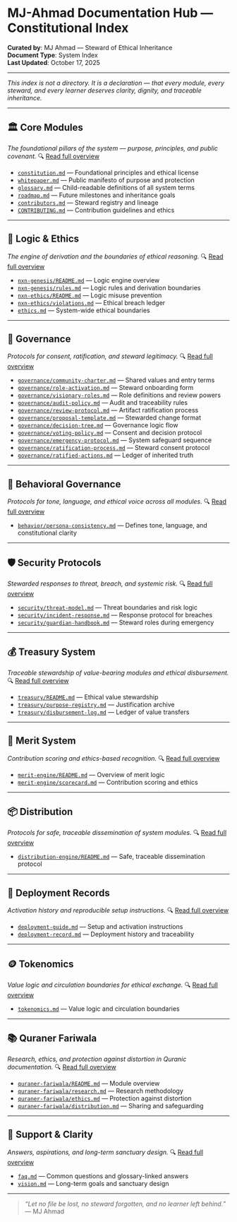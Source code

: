 # MJ-Ahmad Documentation Hub — Constitutional Index

**Curated by**: MJ Ahmad — Steward of Ethical Inheritance  
**Document Type**: System Index  
**Last Updated**: October 17, 2025

---

_This index is not a directory. It is a declaration — that every module, every steward, and every learner deserves clarity, dignity, and traceable inheritance._

---

## 🏛️ Core Modules  
_The foundational pillars of the system — purpose, principles, and public covenant._
🔍 [Read full overview](core-overview.md)

- [`constitution.md`](constitution.md) — Foundational principles and ethical license  
- [`whitepaper.md`](whitepaper.md) — Public manifesto of purpose and protection  
- [`glossary.md`](glossary.md) — Child-readable definitions of all system terms  
- [`roadmap.md`](roadmap.md) — Future milestones and inheritance goals  
- [`contributors.md`](contributors.md) — Steward registry and lineage  
- [`CONTRIBUTING.md`](CONTRIBUTING.md) — Contribution guidelines and ethics

---

## 🧠 Logic & Ethics  
_The engine of derivation and the boundaries of ethical reasoning._
🔍 [Read full overview](logic-ethics-overview.md)

- [`nxn-genesis/README.md`](nxn-genesis/README.md) — Logic engine overview  
- [`nxn-genesis/rules.md`](nxn-genesis/rules.md) — Logic rules and derivation boundaries  
- [`nxn-ethics/README.md`](nxn-ethics/README.md) — Logic misuse prevention  
- [`nxn-ethics/violations.md`](nxn-ethics/violations.md) — Ethical breach ledger  
- [`ethics.md`](ethics.md) — System-wide ethical boundaries

---

## 🧾 Governance  
_Protocols for consent, ratification, and steward legitimacy._
🔍 [Read full overview](governance-overview.md)

- [`governance/community-charter.md`](governance/community-charter.md) — Shared values and entry terms  
- [`governance/role-activation.md`](governance/role-activation.md) — Steward onboarding form  
- [`governance/visionary-roles.md`](governance/visionary-roles.md) — Role definitions and review powers  
- [`governance/audit-policy.md`](governance/audit-policy.md) — Audit and traceability rules  
- [`governance/review-protocol.md`](governance/review-protocol.md) — Artifact ratification process  
- [`governance/proposal-template.md`](governance/proposal-template.md) — Stewarded change format  
- [`governance/decision-tree.md`](governance/decision-tree.md) — Governance logic flow  
- [`governance/voting-policy.md`](governance/voting-policy.md) — Consent and decision protocol  
- [`governance/emergency-protocol.md`](governance/emergency-protocol.md) — System safeguard sequence  
- [`governance/ratification-process.md`](governance/ratification-process.md) — Steward consent protocol  
- [`governance/ratified-actions.md`](governance/ratified-actions.md) — Ledger of inherited truth

---

## 🧠 Behavioral Governance  
_Protocols for tone, language, and ethical voice across all modules._
🔍 [Read full overview](behavior-overview.md)

- [`behavior/persona-consistency.md`](behavior/persona-consistency.md) — Defines tone, language, and constitutional clarity

---

## 🛡️ Security Protocols  
_Stewarded responses to threat, breach, and systemic risk._
🔍 [Read full overview](security-overview.md)

- [`security/threat-model.md`](security/threat-model.md) — Threat boundaries and risk logic  
- [`security/incident-response.md`](security/incident-response.md) — Response protocol for breaches  
- [`security/guardian-handbook.md`](security/guardian-handbook.md) — Steward roles during emergency

---

## 💰 Treasury System  
_Traceable stewardship of value-bearing modules and ethical disbursement._
🔍 [Read full overview](treasury-overview.md)

- [`treasury/README.md`](treasury/README.md) — Ethical value stewardship  
- [`treasury/purpose-registry.md`](treasury/purpose-registry.md) — Justification archive  
- [`treasury/disbursement-log.md`](treasury/disbursement-log.md) — Ledger of value transfers

---

## 🧮 Merit System  
_Contribution scoring and ethics-based recognition._
🔍 [Read full overview](merit-overview.md)

- [`merit-engine/README.md`](merit-engine/README.md) — Overview of merit logic  
- [`merit-engine/scorecard.md`](merit-engine/scorecard.md) — Contribution scoring and ethics

---

## 📦 Distribution  
_Protocols for safe, traceable dissemination of system modules._
🔍 [Read full overview](distribution-overview.md)

- [`distribution-engine/README.md`](distribution-engine/README.md) — Safe, traceable dissemination protocol

---

## 🚀 Deployment Records  
_Activation history and reproducible setup instructions._
🔍 [Read full overview](deployment-overview.md)

- [`deployment-guide.md`](deployment-guide.md) — Setup and activation instructions  
- [`deployment-record.md`](deployment-record.md) — Deployment history and traceability

---

## 🪙 Tokenomics  
_Value logic and circulation boundaries for ethical exchange._
🔍 [Read full overview](tokenomics-overview.md)

- [`tokenomics.md`](tokenomics.md) — Value logic and circulation boundaries

---

## 📚 Quraner Fariwala  
_Research, ethics, and protection against distortion in Quranic documentation._
🔍 [Read full overview](quraner-fariwala-overview.md)

- [`quraner-fariwala/README.md`](quraner-fariwala/README.md) — Module overview  
- [`quraner-fariwala/research.md`](quraner-fariwala/research.md) — Research methodology  
- [`quraner-fariwala/ethics.md`](quraner-fariwala/ethics.md) — Protection against distortion  
- [`quraner-fariwala/distribution.md`](quraner-fariwala/distribution.md) — Sharing and safeguarding

---

## 🧾 Support & Clarity  
_Answers, aspirations, and long-term sanctuary design._
🔍 [Read full overview](support-overview.md)

- [`faq.md`](faq.md) — Common questions and glossary-linked answers  
- [`vision.md`](vision.md) — Long-term goals and sanctuary design

---

> _“Let no file be lost, no steward forgotten, and no learner left behind.”_  
> — MJ Ahmad
